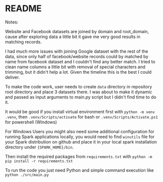 # README

Notes: 

Website and Facebook datasets are joined by domain and root_domain, cause after exploring data a little bit it gave me very good results in matching records.

I had much more issues with joining Google dataset with the rest of the data, since only half of facebook/website records could by matched by name from facebook dataset and I couldn't find any better match. I tried to clean name columns a little bit with removal of special characters and trimming, but it didn't help a lot. Given the timeline this is the best I could deliver. 

To make the code work, user needs to create `data` directory in repository root directory and place 3 datasets there. I was about to make it dynamic and passed as input arguments to main.py script but I didn't find time to do it.

It would be good if you install virtual environment first with `python -m venv .venv`, then `.venv/Scripts/activate` for bash or `.venv/Scripts/Activate.ps1` for powershell (Windows)

For Windows Users you might also need some additional configuration for running Spark applications locally, you would need to find `winutils` file for your Spark distribution on github and place it in your local spark installation directory under `{SPARK_HOME}/bin`.

Then install the required packages from `requirements.txt` with `python -m pip install -r requirements.txt`

To run the code you just need Python and simple command execution like `python ./src/main.py`

